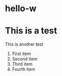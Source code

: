 # hello-w

<h1>This is a test</h1>
<p> This is another test</p>

1. First item
2. Second item
3. Third item
4. Fourth item
